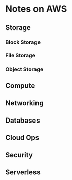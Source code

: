 # Notes on AWS

## Storage

### Block Storage

### File Storage

### Object Storage

## Compute

## Networking

## Databases

## Cloud Ops

## Security

## Serverless
